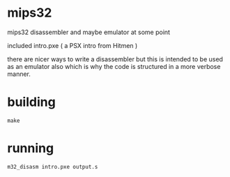# mips32
mips32 disassembler and maybe emulator at some point 


included intro.pxe ( a PSX intro from Hitmen )

there are nicer ways to write a disassembler but this is intended to be used as an emulator also which is why the code is structured in a more verbose manner. 

# building 
```make``` 

# running

```m32_disasm intro.pxe output.s```



